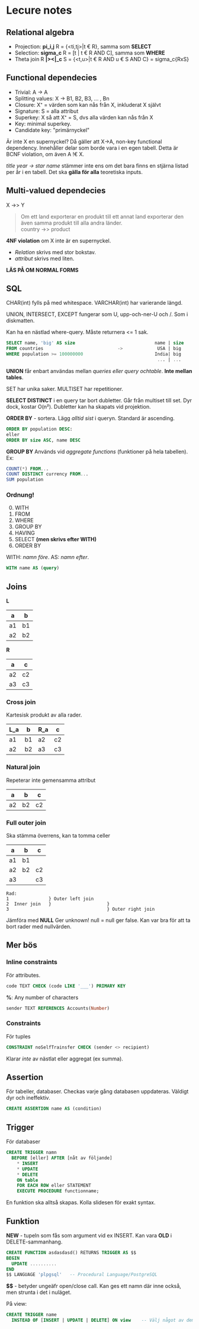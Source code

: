 # Lecure notes
## Relational algebra
* Projection: **pi_i,j** R = {<ti,tj>|t € R}, samma som **SELECT**
* Selection: **sigma_c** R = [t | t € R AND C], samma som **WHERE**
* Theta join R **|><|_c** S = {<t,u>|t € R AND u € S AND C} = sigma_c{RxS}

## Functional dependecies
* Trivial: A -> A
* Splitting values: X -> B1, B2, B3, ... , Bn
* Closure: X⁺ = värden som kan nås från X, inkluderat X självt
* Signature: S = alla attribut
* Superkey: X så att X⁺ = S, dvs alla värden kan nås från X
* Key: minimal superkey.
* Candidate key: "primärnyckel"

Är inte X en supernyckel? Då gäller att X->A, non-key functional dependency. Innehåller delar som borde vara i en egen tabell. Detta är BCNF violation, om även A !€ X.

*title year -> star name* stämmer inte ens om det bara finns en stjärna listad per år i en tabell. Det ska **gälla för alla** teoretiska inputs.

## Multi-valued dependecies
X ->> Y
> Om ett land exporterar en produkt till ett annat land exporterar den även samma produkt till alla andra länder.  
> country ->> product

**4NF violation** om X inte är en supernyckel.

* *Relation* skrivs med stor bokstav.
* *attribut* skrivs med liten.

**LÄS PÅ OM NORMAL FORMS**

## SQL
CHAR(int) fylls på med whitespace. VARCHAR(int) har varierande längd.

UNION, INTERSECT, EXCEPT fungerar som U, upp-och-ner-U och /. Som i diskmatten.

Kan ha en nästlad where-query. Måste returnera <= 1 sak.

```SQL
SELECT name, 'big' AS size                              name | size
FROM countries                            ->             USA | big
WHERE population >= 100000000                           India| big
                                                         ... | ...
```
**UNION** får enbart användas mellan *queries eller query ochtable*. **Inte mellan tables**.

SET har unika saker. MULTISET har repetitioner.

**SELECT DISTINCT** i en query tar bort dubletter. Går från multiset till set. Dyr dock, kostar O(n²). Dubletter kan ha skapats vid projektion.

**ORDER BY** - sortera. Lägg *alltid sist* i queryn. Standard är ascending.
```SQL
ORDER BY population DESC:
eller
ORDER BY size ASC, name DESC
```

**GROUP BY**
Används vid *aggregate functions* (funktioner på hela tabellen). Ex:
```SQL
COUNT(*) FROM...
COUNT DISTINCT currency FROM...
SUM population
```

### Ordnung!
0. WITH
1. FROM
2. WHERE
3. GROUP BY
4. HAVING
5. SELECT **(men skrivs efter WITH)**
6. ORDER BY

WITH: *namn före*. AS: *namn efter*.
```SQL
WITH name AS (query)
```

## Joins
**L**  

a|b     
--|--
a1|b1
a2|b2

**R**

a|c     
--|--
a2|c2
a3|c3

### Cross join
Kartesisk produkt av alla rader.

L_a|b|R_a|c
--|--|--|--
a1|b1|a2|c2
a2|b2|a3|c3

### Natural join
Repeterar inte gemensamma attribut

a|b|c
-|-|-
a2|b2|c2

### Full outer join
Ska stämma överrens, kan ta tomma celler

a|b|c
-|-|-
a1|b1|
a2|b2|c2
a3| |c3

```
Rad:
1               } Outer left join  
2  Inner join   }                     }
3                                     } Outer right join
```

Jämföra med **NULL** Ger unknown! null = null ger false. Kan var bra för att ta bort rader med nullvärden.

## Mer bös
### Inline constraints
För attributes.
```SQL
code TEXT CHECK (code LIKE '___') PRIMARY KEY
```
**%**: Any number of characters
```SQL
sender TEXT REFERENCES Accounts(Number)
```
### Constraints
För tuples
```SQL
CONSTRAINT noSelfTrainsfer CHECK (sender <> recipient)
```
Klarar *inte* av nästlat eller aggregat (ex summa).

## Assertion
För tabeller, databaser. Checkas varje gång databasen uppdateras. Väldigt dyr och ineffektiv.
```SQL
CREATE ASSERTION name AS (condition)
```
## Trigger
För databaser
```SQL
CREATE TRIGGER namn
  BEFORE [eller] AFTER [nåt av följande]
    * INSERT 
    * UPDATE
    * DELETE
    ON table
    FOR EACH ROW eller STATEMENT
    EXECUTE PROCEDURE functionname;
```
En funktion ska alltså skapas. Kolla slidesen för exakt syntax.

## Funktion
**NEW** - tupeln som fås som argument vid ex INSERT. Kan vara **OLD** i DELETE-sammanhang.
```SQL
CREATE FUNCTION asdasdasd() RETURNS TRIGGER AS $$
BEGIN
  UPDATE ..........
END
$$ LANGUAGE 'plpgsql'   -- Procedural Language/PostgreSQL
```
**$$** - betyder ungeäfr open/close call. Kan ges ett namn där inne också, men strunta i det i nuläget.

På view:
```SQL
CREATE TRIGGER name
  INSTEAD OF [INSERT | UPDATE | DELETE] ON view    -- Välj något av dem.
```
